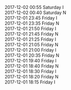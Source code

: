 2017-12-02 00:55 Saturday  I  
2017-12-02 00:40 Saturday  N  
2017-12-01 23:45 Friday  I  
2017-12-01 23:35 Friday  N  
2017-12-01 21:50 Friday  I  
2017-12-01 21:45 Friday  N  
2017-12-01 21:25 Friday  I  
2017-12-01 21:05 Friday  N  
2017-12-01 21:00 Friday  I  
2017-12-01 20:35 Friday  N  
2017-12-01 19:40 Friday  I  
2017-12-01 18:40 Friday  N  
2017-12-01 18:30 Friday  I  
2017-12-01 18:20 Friday  N  
2017-12-01 18:15 Friday  I  
